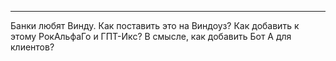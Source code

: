****
Банки любят Винду. Как поставить это на Виндоуз?
Как добавить к этому РокАльфаГо и ГПТ-Икс? В смысле, как добавить Бот А для клиентов?